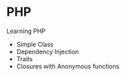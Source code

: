 # PHP
Learning PHP

- Simple Class
- Dependency Injection
- Traits
- Closures with Anonymous functions


